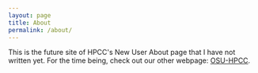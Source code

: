 ```yaml
---
layout: page
title: About
permalink: /about/
---
```


This is the future site of HPCC's New User About page that I have not written yet. For the time being, check out our other webpage: [OSU-HPCC](http://hpc.it.okstate.edu/).


